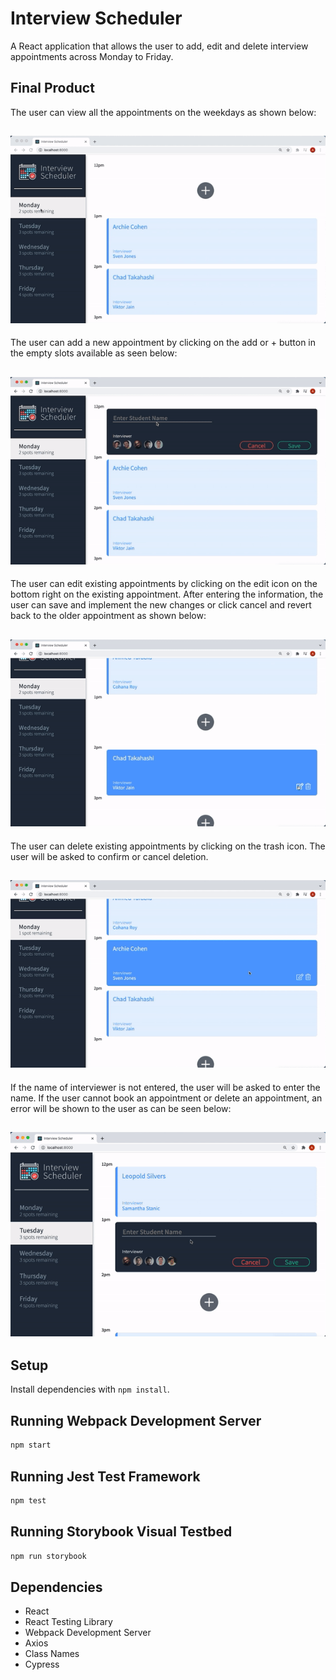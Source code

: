 # Interview Scheduler

A React application that allows the user to add, edit and delete interview appointments across Monday to Friday.

## Final Product

The user can view all the appointments on the weekdays as shown below:

## ![Browse appointment](./docs/switchInterview.gif)

The user can add a new appointment by clicking on the add or + button in the empty slots available as seen below:

## ![Save new appointment](./docs/addInterview.gif)

The user can edit existing appointments by clicking on the edit icon on the bottom right on the existing appointment. After entering the information, the user can save and implement the new changes or click cancel and revert back to the older appointment as shown below:

## ![Edit existing appointment](./docs/editInterview.gif)

The user can delete existing appointments by clicking on the trash icon. The user will be asked to confirm or cancel deletion.

## ![Delete existing appointment](./docs/deleteInterview.gif)

If the name of interviewer is not entered, the user will be asked to enter the name. If the user cannot book an appointment or delete an appointment, an error will be shown to the user as can be seen below:

## ![Error handling](./docs/error.gif)

## Setup

Install dependencies with `npm install`.

## Running Webpack Development Server

```sh
npm start
```

## Running Jest Test Framework

```sh
npm test
```

## Running Storybook Visual Testbed

```sh
npm run storybook
```

## Dependencies

- React
- React Testing Library
- Webpack Development Server
- Axios
- Class Names
- Cypress
